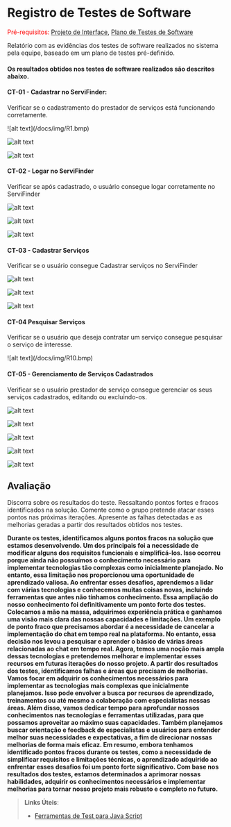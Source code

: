 # Registro de Testes de Software

<span style="color:red">Pré-requisitos: <a href="3-Projeto de Interface.md"> Projeto de Interface</a></span>, <a href="8-Plano de Testes de Software.md"> Plano de Testes de Software</a>

Relatório com as evidências dos testes de software realizados no sistema pela equipe, baseado em um plano de testes pré-definido.
<h4> Os resultados obtidos nos testes de software realizados são descritos abaixo.</h4>

<h4>CT-01 - Cadastrar no ServiFinder:</h4>
<p> Verificar se o cadastramento do prestador de serviços está funcionando corretamente.</p>
![alt text](/docs/img/R1.bmp)

![alt text](/docs/img/R2.bmp)

![alt text](/docs/img/R3.bmp)

<h4>CT-02 - Logar no ServiFinder</h4>
<p>Verificar se após cadastrado, o usuário consegue logar corretamente no ServiFinder</p>

![alt text](/docs/img/R4.bmp)

![alt text](/docs/img/R5.bmp)

![alt text](/docs/img/R6.bmp)

<h4>CT-03 - Cadastrar Serviços</h4>
<p>Verificar se o usuário consegue Cadastrar serviços no ServiFinder</p>

![alt text](/docs/img/R7.bmp)

![alt text](/docs/img/R8.bmp)

![alt text](/docs/img/R9.bmp)

<h4>CT-04 Pesquisar Serviços</h4>
<p>Verificar se o usuário que deseja contratar um serviço consegue pesquisar o serviço de interesse.</p>
![alt text](/docs/img/R10.bmp)

<h4>CT-05 - Gerenciamento de Serviços Cadastrados</h4>
<p>Verificar se o usuário prestador de serviço consegue gerenciar os seus serviços cadastrados, editando ou excluindo-os.</p>

![alt text](/docs/img/R11.bmp)

![alt text](/docs/img/R12.bmp)

![alt text](/docs/img/R13.bmp)

![alt text](/docs/img/R14.bmp)

![alt text](/docs/img/R15.bmp)





## Avaliação

Discorra sobre os resultados do teste. Ressaltando pontos fortes e fracos identificados na solução. Comente como o grupo pretende atacar esses pontos nas próximas iterações. Apresente as falhas detectadas e as melhorias geradas a partir dos resultados obtidos nos testes.

<p><strong> Durante os testes, identificamos alguns pontos fracos na solução que estamos desenvolvendo. Um dos principais foi a necessidade de modificar alguns dos requisitos funcionais e simplificá-los. Isso ocorreu porque ainda não possuímos o conhecimento necessário para implementar tecnologias tão complexas como inicialmente planejado. No entanto, essa limitação nos proporcionou uma oportunidade de aprendizado valiosa.
Ao enfrentar esses desafios, aprendemos a lidar com várias tecnologias e conhecemos muitas coisas novas, incluindo ferramentas que antes não tínhamos conhecimento. Essa ampliação do nosso conhecimento foi definitivamente um ponto forte dos testes. Colocamos a mão na massa, adquirimos experiência prática e ganhamos uma visão mais clara das nossas capacidades e limitações.
Um exemplo de ponto fraco que precisamos abordar é a necessidade de cancelar a implementação do chat em tempo real na plataforma. No entanto, essa decisão nos levou a pesquisar e aprender o básico de várias áreas relacionadas ao chat em tempo real. Agora, temos uma noção mais ampla dessas tecnologias e pretendemos melhorar e implementar esses recursos em futuras iterações do nosso projeto.
A partir dos resultados dos testes, identificamos falhas e áreas que precisam de melhorias. Vamos focar em adquirir os conhecimentos necessários para implementar as tecnologias mais complexas que inicialmente planejamos. Isso pode envolver a busca por recursos de aprendizado, treinamentos ou até mesmo a colaboração com especialistas nessas áreas.
Além disso, vamos dedicar tempo para aprofundar nossos conhecimentos nas tecnologias e ferramentas utilizadas, para que possamos aproveitar ao máximo suas capacidades. Também planejamos buscar orientação e feedback de especialistas e usuários para entender melhor suas necessidades e expectativas, a fim de direcionar nossas melhorias de forma mais eficaz.
Em resumo, embora tenhamos identificado pontos fracos durante os testes, como a necessidade de simplificar requisitos e limitações técnicas, o aprendizado adquirido ao enfrentar esses desafios foi um ponto forte significativo. Com base nos resultados dos testes, estamos determinados a aprimorar nossas habilidades, adquirir os conhecimentos necessários e implementar melhorias para tornar nosso projeto mais robusto e completo no futuro.</strong></p>


> **Links Úteis**:
> - [Ferramentas de Test para Java Script](https://geekflare.com/javascript-unit-testing/)
